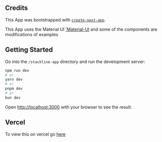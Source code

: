 ## Credits
This App was bootstrapped with [`create-next-app`](https://nextjs.org/docs/app/api-reference/cli/create-next-app).

This App uses the Material UI ['Material-UI](https://mui.com/material-ui/) and some of the components are modifications of examples

## Getting Started
Go into the `/stackline-app` directory and run the development server:

```bash
npm run dev
# or
yarn dev
# or
pnpm dev
# or
bun dev
```

Open [http://localhost:3000](http://localhost:3000) with your browser to see the result.


## Vercel

To view this on vercel go [here](https://stackline-app-assessment.vercel.app/)

